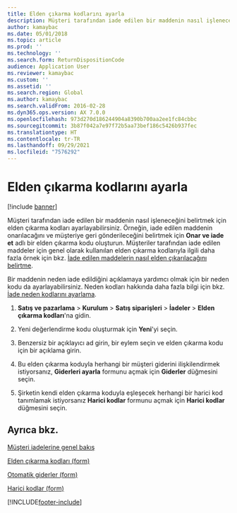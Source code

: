 ```yaml
---
title: Elden çıkarma kodlarını ayarla
description: Müşteri tarafından iade edilen bir maddenin nasıl işleneceğini belirtmek için elden çıkarma kodları ayarlayabilirsiniz.
author: kamaybac
ms.date: 05/01/2018
ms.topic: article
ms.prod: ''
ms.technology: ''
ms.search.form: ReturnDispositionCode
audience: Application User
ms.reviewer: kamaybac
ms.custom: ''
ms.assetid: ''
ms.search.region: Global
ms.author: kamaybac
ms.search.validFrom: 2016-02-28
ms.dyn365.ops.version: AX 7.0.0
ms.openlocfilehash: 973d270d186244904a8390b700aa2ee1fc84cbbc
ms.sourcegitcommit: 3b87f042a7e97f72b5aa73bef186c5426b937fec
ms.translationtype: HT
ms.contentlocale: tr-TR
ms.lasthandoff: 09/29/2021
ms.locfileid: "7576292"
---
```

# <a name="set-up-disposition-codes"></a>Elden çıkarma kodlarını ayarla 

[!include [banner](../includes/banner.md)]


Müşteri tarafından iade edilen bir maddenin nasıl işleneceğini belirtmek için elden çıkarma kodları ayarlayabilirsiniz. Örneğin, iade edilen maddenin onarılacağını ve müşteriye geri gönderileceğini belirtmek için **Onar ve iade et** adlı bir elden çıkarma kodu oluşturun. Müşteriler tarafından iade edilen maddeler için genel olarak kullanılan elden çıkarma kodlarıyla ilgili daha fazla örnek için bkz. [İade edilen maddelerin nasıl elden çıkarılacağını belirtme](specify-how-to-dispose-of-returned-items.md).

Bir maddenin neden iade edildiğini açıklamaya yardımcı olmak için bir neden kodu da ayarlayabilirsiniz. Neden kodları hakkında daha fazla bilgi için bkz. [İade neden kodlarını ayarlama](set-up-return-reason-code.md).

1.  **Satış ve pazarlama** \> **Kurulum** \> **Satış siparişleri** \> **İadeler** \> **Elden çıkarma kodları**'na gidin.

2.  Yeni değerlendirme kodu oluşturmak için **Yeni**'yi seçin.

3.  Benzersiz bir açıklayıcı ad girin, bir eylem seçin ve elden çıkarma kodu için bir açıklama girin.

4.  Bu elden çıkarma koduyla herhangi bir müşteri giderini ilişkilendirmek istiyorsanız, **Giderleri ayarla** formunu açmak için **Giderler** düğmesini seçin.

5.  Şirketin kendi elden çıkarma koduyla eşleşecek herhangi bir harici kod tanımlamak istiyorsanız **Harici kodlar** formunu açmak için **Harici kodlar** düğmesini seçin.

## <a name="see-also"></a>Ayrıca bkz.

[Müşteri iadelerine genel bakış](disposition-and-return-reason-codes.md)

[Elden çıkarma kodları (form)](https://technet.microsoft.com/library/hh597113\(v=ax.60\))

[Otomatik giderler (form)](https://technet.microsoft.com/library/aa582856\(v=ax.60\))

[Harici kodlar (form)](https://technet.microsoft.com/library/aa583814\(v=ax.60\))

  




[!INCLUDE[footer-include](../../includes/footer-banner.md)]
